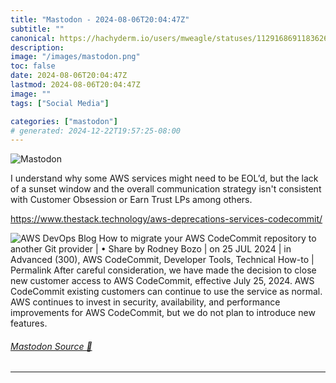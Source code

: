 ```yaml
---
title: "Mastodon - 2024-08-06T20:04:47Z"
subtitle: ""
canonical: https://hachyderm.io/users/mweagle/statuses/112916869118362606
description:
image: "/images/mastodon.png"
toc: false
date: 2024-08-06T20:04:47Z
lastmod: 2024-08-06T20:04:47Z
image: ""
tags: ["Social Media"]

categories: ["mastodon"]
# generated: 2024-12-22T19:57:25-08:00
---
```

![Mastodon](/images/mastodon.png)

<p>I understand why some AWS services might need to be EOL’d, but the lack of a sunset window and the overall communication strategy isn&#39;t consistent with Customer Obsession or Earn Trust LPs among others.</p><p><a href="https://www.thestack.technology/aws-deprecations-services-codecommit/" target="_blank" rel="nofollow noopener noreferrer" translate="no"><span class="invisible">https://www.</span><span class="ellipsis">thestack.technology/aws-deprec</span><span class="invisible">ations-services-codecommit/</span></a></p>

![AWS DevOps Blog
How to migrate your AWS CodeCommit repository to another Git
provider
| • Share
by Rodney Bozo | on 25 JUL 2024 | in Advanced (300), AWS CodeCommit, Developer Tools, Technical How-to | Permalink
After careful consideration, we have made the decision to close new customer access to AWS CodeCommit, effective July
25, 2024. AWS CodeCommit existing customers can continue to use the service as normal. AWS continues to invest in
security, availability, and performance improvements for AWS CodeCommit, but we do not plan to introduce new
features.](1d2463edd3c3ba80.png)

###### [Mastodon Source 🐘](https://hachyderm.io/@mweagle/112916869118362606)

___
